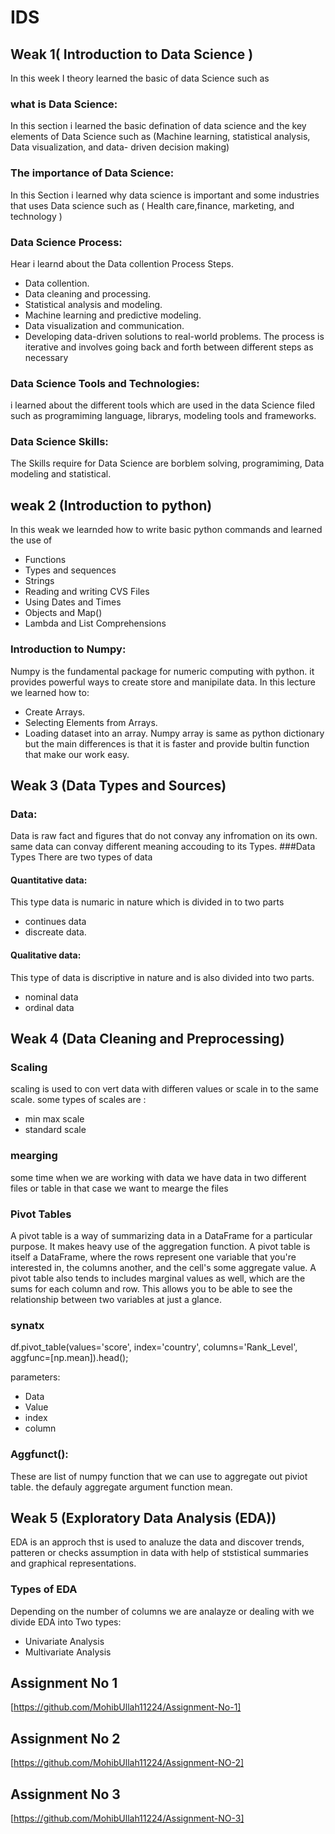 # IDS
## Weak 1( Introduction to Data Science )

In this week I theory learned the basic of data Science such as 
### what is Data Science:
In this section i learned the basic defination of data science and the key elements of Data Science such as (Machine learning, statistical analysis, Data visualization, and data-
driven decision making)

### The importance of Data Science:
In this Section i learned why data science is important and some industries that uses Data science such as ( Health care,finance, marketing, and technology )

### Data Science Process:
Hear i learnd about the Data collention Process Steps.
* Data collention.
* Data cleaning and processing.  
* Statistical analysis and modeling.
* Machine learning and predictive modeling.
* Data visualization and communication.
* Developing data-driven solutions to real-world problems.
The process is iterative and involves going back and forth between different steps as necessary
### Data Science Tools and Technologies:
i learned about the different tools which are used in the data Science filed such as programiming language, librarys, modeling tools and frameworks.
### Data Science Skills:
The Skills require for Data Science are borblem solving, programiming, Data modeling and statistical.

## weak 2 (Introduction to python)
In this weak we learnded how to write basic python commands and learned the use of 
* Functions
* Types and sequences
* Strings
* Reading and writing CVS Files
* Using Dates and Times
* Objects and Map()
* Lambda and List Comprehensions

### Introduction to Numpy:
Numpy is the fundamental package for numeric computing with python. it provides powerful ways to create store and manipilate data. In this lecture we learned how to:
* Create Arrays.
* Selecting Elements from Arrays.
* Loading dataset into an array.
Numpy array is same as python dictionary but the main differences is that it is faster and provide bultin function that make our work easy.
## Weak 3 (Data Types and Sources)
### Data:
 Data is raw fact and figures that do not convay any infromation on its own. same data can convay different meaning accouding to its Types. 
 ###Data Types
 There are two types of data
 #### Quantitative data:
 This type data is numaric in nature which is divided in to two parts 
 * continues data
 * discreate data.

 #### Qualitative data:
 This type of data is discriptive in nature and is also divided into two parts.
 * nominal data
 * ordinal data

## Weak 4 (Data Cleaning and Preprocessing)
### Scaling
scaling is used to con vert data with differen values or scale in to the same scale. 
some types of scales are :
* min max scale
* standard scale
### mearging
some time when we are working with data we have data in two different files or table in that case we want to mearge the files

### Pivot Tables

A pivot table is a way of summarizing data in a DataFrame for a particular purpose. It makes heavy use of the aggregation function. A pivot table is itself a DataFrame, where the rows represent one variable that you're interested in, the columns another, and the cell's some aggregate value. A pivot table also tends to includes marginal values as well, which are the sums for each column and row. This allows you to be able to see the relationship between two variables at just a glance.
### synatx 
df.pivot_table(values='score', index='country', columns='Rank_Level', aggfunc=[np.mean]).head();

parameters:
* Data
* Value 
* index
* column
### Aggfunct():
These are list of numpy function that we can use to aggregate out piviot table. the defauly aggregate argument function mean.

## Weak 5 (Exploratory Data Analysis (EDA))
EDA is an approch thst is used to analuze the data and discover trends, patteren or checks assumption in data with help of ststistical summaries and graphical representations.
### Types of EDA
 Depending on the number of columns we are analayze or dealing with we divide EDA into Two types:
 * Univariate Analysis
 * Multivariate Analysis
## Assignment No 1
[https://github.com/MohibUllah11224/Assignment-No-1]
## Assignment No 2
[https://github.com/MohibUllah11224/Assignment-NO-2]
## Assignment No 3
[https://github.com/MohibUllah11224/Assignment-NO-3]
